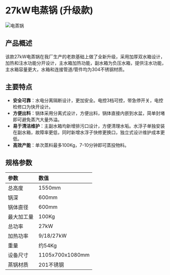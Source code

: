 # 27kW电蒸锅 (升级款)
![电蒸锅](https://i.postimg.cc/gYfJ8gy9/27KW.png?dl=1)
## 产品概述

该款27kW电蒸锅在我厂生产的老款基础上做了全新升级，采用加厚双水箱设计，加热和注水功能分开设计，主水箱加热功能，副水箱为负压水箱，提供注水功能，主水箱容量更大，水箱和连接管道/管件均为304不锈钢材质。

## 主要特点

-   **安全可靠**：水电分离隔断设计，更加安全。电控3档可控，带急停开关，电控检修口为快开设计。
-   **方便出料**：锅体采用分离式设计，方便出料，锅体直接内嵌到水盆，简单封堵即可避免蒸汽大量外溢。
-   **易于清洁维护**：主副水箱均新增排污口设计，方便清理水垢。水浮子单独安装在副水箱，故障率更低，同时新增水浮子快修更换口，独立式设计维护成本更低。
-   **高效产能**：单次蒸料最多100Kg，7-10分钟即可蒸投物料。

## 规格参数

| 参数         | 数值             |
| :----------- | :--------------- |
| 总高度       | 1550mm           |
| 锅深         | 600mm            |
| 锅体直径     | 600mm            |
| 最大加工量   | 100Kg            |
| 总功率       | 27kW             |
| 加热功率     | 9/18/27kW        |
| 重量         | 约54Kg           |
| 设备尺寸     | 1105x700x1080mm  |
| 蒸锅材质     | 201不锈钢        |